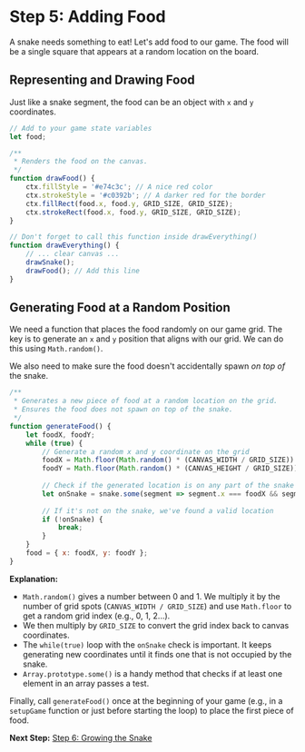 
# Step 5: Adding Food

A snake needs something to eat! Let's add food to our game. The food will be a single square that appears at a random location on the board.

## Representing and Drawing Food

Just like a snake segment, the food can be an object with `x` and `y` coordinates.

```javascript
// Add to your game state variables
let food;

/**
 * Renders the food on the canvas.
 */
function drawFood() {
    ctx.fillStyle = '#e74c3c'; // A nice red color
    ctx.strokeStyle = '#c0392b'; // A darker red for the border
    ctx.fillRect(food.x, food.y, GRID_SIZE, GRID_SIZE);
    ctx.strokeRect(food.x, food.y, GRID_SIZE, GRID_SIZE);
}

// Don't forget to call this function inside drawEverything()
function drawEverything() {
    // ... clear canvas ...
    drawSnake();
    drawFood(); // Add this line
}
```

## Generating Food at a Random Position

We need a function that places the food randomly on our game grid. The key is to generate an `x` and `y` position that aligns with our grid. We can do this using `Math.random()`.

We also need to make sure the food doesn't accidentally spawn *on top of* the snake.

```javascript
/**
 * Generates a new piece of food at a random location on the grid.
 * Ensures the food does not spawn on top of the snake.
 */
function generateFood() {
    let foodX, foodY;
    while (true) {
        // Generate a random x and y coordinate on the grid
        foodX = Math.floor(Math.random() * (CANVAS_WIDTH / GRID_SIZE)) * GRID_SIZE;
        foodY = Math.floor(Math.random() * (CANVAS_HEIGHT / GRID_SIZE)) * GRID_SIZE;
        
        // Check if the generated location is on any part of the snake
        let onSnake = snake.some(segment => segment.x === foodX && segment.y === foodY);
        
        // If it's not on the snake, we've found a valid location
        if (!onSnake) {
            break;
        }
    }
    food = { x: foodX, y: foodY };
}
```
**Explanation:**
- `Math.random()` gives a number between 0 and 1. We multiply it by the number of grid spots (`CANVAS_WIDTH / GRID_SIZE`) and use `Math.floor` to get a random grid index (e.g., 0, 1, 2...).
- We then multiply by `GRID_SIZE` to convert the grid index back to canvas coordinates.
- The `while(true)` loop with the `onSnake` check is important. It keeps generating new coordinates until it finds one that is not occupied by the snake.
- `Array.prototype.some()` is a handy method that checks if at least one element in an array passes a test.

Finally, call `generateFood()` once at the beginning of your game (e.g., in a `setupGame` function or just before starting the loop) to place the first piece of food.

**Next Step:** [Step 6: Growing the Snake](./step6-growing.md)

